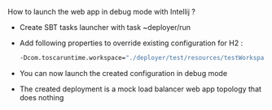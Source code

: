 How to launch the web app in debug mode with Intellij ?
- Create SBT tasks launcher with task ~deployer/run
- Add following properties to override existing configuration for H2 :

  ``` bash
  -Dcom.toscaruntime.workspace="./deployer/test/resources/testWorkspace" -Dslick.dbs.default.db.url="jdbc:h2:file:./deployer/test/resources/testWorkspace/data/db"
  ```
- You can now launch the created configuration in debug mode
- The created deployment is a mock load balancer web app topology that does nothing
